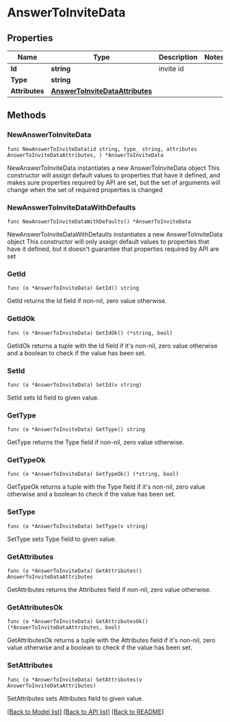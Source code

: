 # AnswerToInviteData

## Properties

Name | Type | Description | Notes
------------ | ------------- | ------------- | -------------
**Id** | **string** | invite id | 
**Type** | **string** |  | 
**Attributes** | [**AnswerToInviteDataAttributes**](AnswerToInviteDataAttributes.md) |  | 

## Methods

### NewAnswerToInviteData

`func NewAnswerToInviteData(id string, type_ string, attributes AnswerToInviteDataAttributes, ) *AnswerToInviteData`

NewAnswerToInviteData instantiates a new AnswerToInviteData object
This constructor will assign default values to properties that have it defined,
and makes sure properties required by API are set, but the set of arguments
will change when the set of required properties is changed

### NewAnswerToInviteDataWithDefaults

`func NewAnswerToInviteDataWithDefaults() *AnswerToInviteData`

NewAnswerToInviteDataWithDefaults instantiates a new AnswerToInviteData object
This constructor will only assign default values to properties that have it defined,
but it doesn't guarantee that properties required by API are set

### GetId

`func (o *AnswerToInviteData) GetId() string`

GetId returns the Id field if non-nil, zero value otherwise.

### GetIdOk

`func (o *AnswerToInviteData) GetIdOk() (*string, bool)`

GetIdOk returns a tuple with the Id field if it's non-nil, zero value otherwise
and a boolean to check if the value has been set.

### SetId

`func (o *AnswerToInviteData) SetId(v string)`

SetId sets Id field to given value.


### GetType

`func (o *AnswerToInviteData) GetType() string`

GetType returns the Type field if non-nil, zero value otherwise.

### GetTypeOk

`func (o *AnswerToInviteData) GetTypeOk() (*string, bool)`

GetTypeOk returns a tuple with the Type field if it's non-nil, zero value otherwise
and a boolean to check if the value has been set.

### SetType

`func (o *AnswerToInviteData) SetType(v string)`

SetType sets Type field to given value.


### GetAttributes

`func (o *AnswerToInviteData) GetAttributes() AnswerToInviteDataAttributes`

GetAttributes returns the Attributes field if non-nil, zero value otherwise.

### GetAttributesOk

`func (o *AnswerToInviteData) GetAttributesOk() (*AnswerToInviteDataAttributes, bool)`

GetAttributesOk returns a tuple with the Attributes field if it's non-nil, zero value otherwise
and a boolean to check if the value has been set.

### SetAttributes

`func (o *AnswerToInviteData) SetAttributes(v AnswerToInviteDataAttributes)`

SetAttributes sets Attributes field to given value.



[[Back to Model list]](../README.md#documentation-for-models) [[Back to API list]](../README.md#documentation-for-api-endpoints) [[Back to README]](../README.md)


